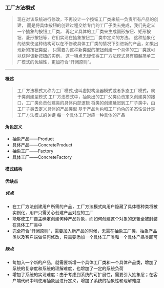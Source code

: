 ### 工厂方法模式
> 现在对该系统进行修改，不再设计一个按钮工厂类来统一负责所有产品的创建，
> 而是将具体按钮的创建过程交给专门的工厂子类去完成，我们先定义一个抽象的按钮工厂类，
> 再定义具体的工厂类来生成圆形按钮、矩形按钮、菱形按钮等，它们实现在抽象按钮工厂类中定义的方法。
> 这种抽象化的结果使这种结构可以在不修改具体工厂类的情况下引进新的产品，如果出现新的按钮类型，
> 只需要为这种新类型的按钮创建一个具体的工厂类就可以获得该新按钮的实例，
> 这一特点无疑使得工厂方法模式具有超越简单工厂模式的优越性，更加符合“开闭原则”。

------
#### 概述
> 工厂方法模式又称为工厂模式,也叫虚拟构造器模式或者多态工厂模式，属于类创建型模式
> 工厂方法模式中，抽象出的工厂父类负责定义创建类的接口，工厂类负责创建类的具体内部逻辑
> 将类的创建延迟到工厂子类中，由工厂子类去定义具体的产品类型
> 基于产品角色和工厂角色的多态性设计是工厂方法模式的关键
> 每一个具体工厂对应一种具体的产品

#### 角色定义
* 抽象产品——Product
* 具体产品——ConcreteProduct
* 抽象工厂——Factory
* 具体工厂——ConcreteFactory

#### 模式结构

#### 优缺点
##### 优点
* 在工厂方法创建用户所需的产品，工厂方法模式向用户隐藏了具体哪种类将被实例化，用户只需关心创建产品对应的工厂
* 能够使工厂自主确定创建何种产品对象，而如何创建这个对象的逻辑全被封装在具体工厂类中
* 完全符合“开闭原则”，需要加入新产品的时候，无需在抽象工厂类、抽象产品类以及客户端做任何修改，只需要添加一个具体工厂类和一个具体产品类即可

##### 缺点
* 每加入一个新的产品，就需要新增一个具体工厂类和一个具体产品类，增加了系统的复杂度和系统的理解难度，也增加了一定的系统负荷
* 增加了系统的实现难度：由于考虑到系统的可扩展性，需要引入抽象层；在客户端代码中均使用抽象层进行定义，增加了系统的抽象性和理解难度